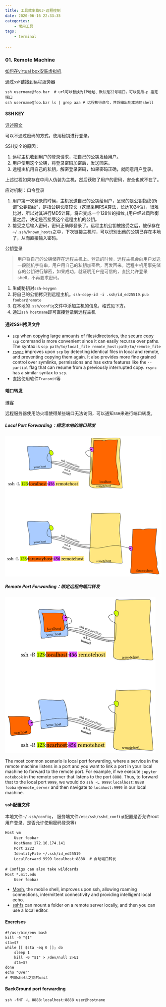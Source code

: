 ```yaml
---
title: 工具效率篇03-远程控制
date: 2020-06-16 22:33:35
categories:
	- 常用工具 
tags:
	- terminal

---
```


### 01. Remote Machine

[如何在virtual box安装虚拟机](https://hibbard.eu/install-ubuntu-virtual-box/)

通过`ssh`链接到远程服务器

```shell
ssh username@foo.bar  # url可以替换为IP地址、默认是22号端口，可以使用-p 指定端口
ssh username@foo.bar ls | grep aaa # 远程执行命令，并将输出到本地的shell
```

#### SSH KEY

[详述原文](https://www.ruanyifeng.com/blog/2011/12/ssh_remote_login.html)

可以不通过密码的方式，使用秘钥进行登录。

SSH安全的原因：

1. 远程主机收到用户的登录请求，把自己的公钥发给用户。
2. 用户使用这个公钥，将登录密码加密后，发送回来。
3. 远程主机用自己的私钥，解密登录密码，如果密码正确，就同意用户登录。

上述过程如果存在中间人伪装为主机，然后获取了用户的密码，安全也就不在了。

应对机制：口令登录

1. 用户第一次登录的时候，主机发送自己的公钥给用户，呈现的是公钥指纹(所谓"公钥指纹"，是指公钥长度较长（这里采用RSA算法，长达1024位），很难比对，所以对其进行MD5计算，将它变成一个128位的指纹。)用户经过风险衡量之后，决定是否接受这个远程主机的公钥。
2. 接受之后输入密码，密码正确即登录了。远程主机公钥被接受之后，被保存在`~/.ssh/known_hosts`之中，下次链接主机时，可以识别出他的公钥已存在本地了，从而直接输入密码。

公钥登录

> 用户将自己的公钥储存在远程主机上。登录的时候，远程主机会向用户发送一段随机字符串，用户用自己的私钥加密后，再发回来。远程主机用事先储存的公钥进行解密，如果成功，就证明用户是可信的，直接允许登录shell，不再要求密码。

1. 生成秘钥对`ssh-keygen`
2. 将自己的公钥拷贝到远程主机。`ssh-copy-id -i .ssh/id_ed25519.pub foobar@remote`
3. 在本地的`.ssh/config`文件中添加主机的信息，格式见下方。
4. 通过`ssh hostname`即可直接登录到远程主机

#### 通过SSH拷贝文件

- [`scp`](https://www.man7.org/linux/man-pages/man1/scp.1.html) when copying large amounts of files/directories, the secure copy `scp` command is more convenient since it can easily recurse over paths. The syntax is `scp path/to/local_file remote_host:path/to/remote_file`
- [`rsync`](https://www.man7.org/linux/man-pages/man1/rsync.1.html) improves upon `scp` by detecting identical files in local and remote, and preventing copying them again. It also provides more fine grained control over symlinks, permissions and has extra features like the `--partial` flag that can resume from a previously interrupted copy. `rsync` has a similar syntax to `scp`.
- 直接使用软件`Transmit`等

#### 端口转发

[博客](http://www.ruanyifeng.com/blog/2011/12/ssh_port_forwarding.html)

远程服务器使用防火墙使得某些端口无法访问，可以通知`SSH`来进行端口转发。

##### **Local Port Forwarding**：绑定本地的端口转发

<img src="工具效率篇03-远程控制/01.png" style="zoom:50%;" />



##### **Remote Port Forwarding**：绑定远程的端口转发

<img src="工具效率篇03-远程控制/03.png" style="zoom:50%;" />



The most common scenario is local port forwarding, where a service in the remote machine listens in a port and you want to link a port in your local machine to forward to the remote port. For example, if we execute `jupyter notebook` in the remote server that listens to the port `8888`. Thus, to forward that to the local port `9999`, we would do `ssh -L 9999:localhost:8888 foobar@remote_server` and then navigate to `locahost:9999` in our local machine.

#### ssh配置文件

本地文件`~/.ssh/config`， 服务端文件`/etc/ssh/sshd_config`(配置是否允许root用户登录、是否允许使用密码登录等)

```txt
Host vm
    User foobar
    HostName 172.16.174.141
    Port 2222
    IdentityFile ~/.ssh/id_ed25519
    LocalForward 9999 localhost:8888  # 自动端口转发

# Configs can also take wildcards
Host *.mit.edu
    User foobaz
```

- [Mosh](https://mosh.org/), the mobile shell, improves upon ssh, allowing roaming connections, intermittent connectivity and providing intelligent local echo.
- [sshfs](https://github.com/libfuse/sshfs) can mount a folder on a remote server locally, and then you can use a local editor.

#### Exercises

```shell
#!/usr/bin/env bash
kill -0 "$1"
sta=$?
while [[ $sta -eq 0 ]]; do
    sleep 1
    kill -0 "$1" > /dev/null 2>&1
    sta=$?
done
echo "Over"
# 不同shell之间的wait
```

#### BackGround port forwarding

`ssh -fNT -L 8888:localhost:8888 user@hostname`